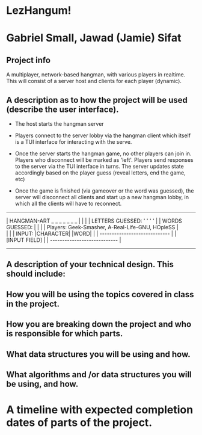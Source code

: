 # LezHangum!

# Gabriel Small, Jawad (Jamie) Sifat
        
## Project info

A multiplayer, network-based hangman, with various players in realtime. This will consist of a server host and clients for each player (dynamic).



    
## A description as to how the project will be used (describe the user interface).

- The host starts the hangman server

- Players connect to the server lobby via the hangman client which itself is a TUI 
interface for interacting with the serve.

- Once the server starts the hangman game, no other players can join in. Players
who disconnect will be marked as 'left'. Players send responses to the server
via the TUI interface in turns. The server updates state accordingly based on the
player guess (reveal letters, end the game, etc)

- Once the game is finished (via gameover or the word was guessed), the server will
disconnect all clients and start up a new hangman lobby, in which all the clients
will have to reconnect. 
_________________________________________________________
|       HANGMAN-ART         _ _ _ _ _ _ _               | 
|							| 
|       LETTERS GUESSED: ' ' ' '                        | 
|	WORDS GUESSED:                                  | 
|       						|
|    Players: Geek-Smasher, A-Real-Life-GNU, HOpleSS    |              
|							| 
|    INPUT: |CHARACTER| |WORD|                          |
|    -----------------------------                      |
|	[INPUT FIELD]					|
|     ----------------------------                      |
_________________________________________________________

## A description of your technical design. This should include:
   
## How you will be using the topics covered in class in the project.
     
## How you are breaking down the project and who is responsible for which parts.
  
## What data structures you will be using and how.
     
## What algorithms and /or data structures you will be using, and how.
    
# A timeline with expected completion dates of parts of the project.
